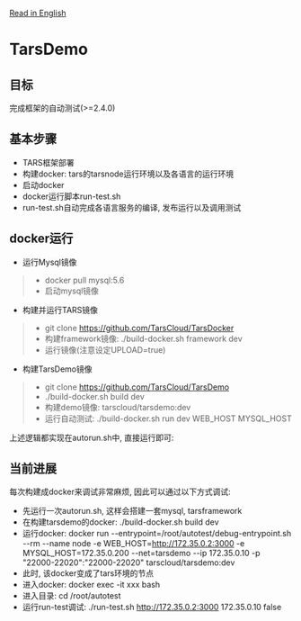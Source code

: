 [Read in English](README.en.md)

# TarsDemo

## 目标

完成框架的自动测试(>=2.4.0)

## 基本步骤

- TARS框架部署
- 构建docker: tars的tarsnode运行环境以及各语言的运行环境
- 启动docker
- docker运行脚本run-test.sh
- run-test.sh自动完成各语言服务的编译, 发布运行以及调用测试

## docker运行

- 运行Mysql镜像
>- docker pull mysql:5.6
>- 启动mysql镜像

- 构建并运行TARS镜像
>- git clone https://github.com/TarsCloud/TarsDocker
>- 构建framework镜像: ./build-docker.sh framework dev
>- 运行镜像(注意设定UPLOAD=true)

- 构建TarsDemo镜像
>- git clone https://github.com/TarsCloud/TarsDemo
>- ./build-docker.sh build dev
>- 构建demo镜像: tarscloud/tarsdemo:dev
>- 运行自动测试: ./build-docker.sh run dev WEB_HOST MYSQL_HOST

上述逻辑都实现在autorun.sh中, 直接运行即可:


## 当前进展

每次构建成docker来调试非常麻烦, 因此可以通过以下方式调试:
- 先运行一次autorun.sh, 这样会搭建一套mysql, tarsframework
- 在构建tarsdemo的docker: ./build-docker.sh build dev
- 运行docker: docker run --entrypoint=/root/autotest/debug-entrypoint.sh --rm --name node -e WEB_HOST=http://172.35.0.2:3000 -e MYSQL_HOST=172.35.0.200 --net=tarsdemo --ip 172.35.0.10 -p "22000-22020":"22000-22020" tarscloud/tarsdemo:dev
- 此时, 该docker变成了tars环境的节点
- 进入docker: docker exec -it xxx bash
- 进入目录: cd /root/autotest
- 运行run-test调试: 
./run-test.sh http://172.35.0.2:3000 172.35.0.10 false
